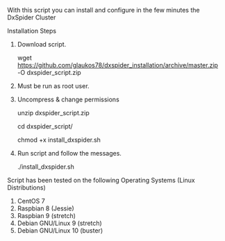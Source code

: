 With this script you can install and configure in the few minutes the DxSpider Cluster

Installation Steps

1. Download script.

    wget https://github.com/glaukos78/dxspider_installation/archive/master.zip -Ο dxspider_script.zip
    
2. Must be run as root user.

3. Uncompress & change permissions

    unzip dxspider_script.zip
    
    cd dxspider_script/
    
    chmod +x install_dxspider.sh

4. Run script and follow the messages.

    ./install_dxspider.sh

Script has been tested on the following Operating Systems (Linux Distributions)

1. CentOS 7
2. Raspbian 8 (Jessie)
3. Raspbian 9 (stretch)
4. Debian GNU/Linux 9 (stretch)
5. Debian GNU/Linux 10 (buster)
